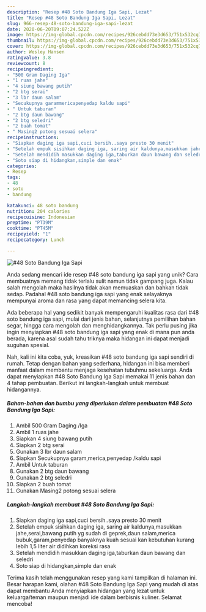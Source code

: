 ```yaml
---
description: "Resep #48 Soto Bandung Iga Sapi, Lezat"
title: "Resep #48 Soto Bandung Iga Sapi, Lezat"
slug: 966-resep-48-soto-bandung-iga-sapi-lezat
date: 2020-06-20T09:07:24.522Z
image: https://img-global.cpcdn.com/recipes/926cebdd73e3d653/751x532cq70/48-soto-bandung-iga-sapi-foto-resep-utama.jpg
thumbnail: https://img-global.cpcdn.com/recipes/926cebdd73e3d653/751x532cq70/48-soto-bandung-iga-sapi-foto-resep-utama.jpg
cover: https://img-global.cpcdn.com/recipes/926cebdd73e3d653/751x532cq70/48-soto-bandung-iga-sapi-foto-resep-utama.jpg
author: Wesley Hansen
ratingvalue: 3.8
reviewcount: 8
recipeingredient:
- "500 Gram Daging Iga"
- "1 ruas jahe"
- "4 siung bawang putih"
- "2 btg serai"
- "3 lbr daun salam"
- "Secukupnya garammericapenyedap kaldu sapi"
- " Untuk taburan"
- "2 btg daun bawang"
- "2 btg seledri"
- "2 buah tomat"
- " Masing2 potong sesuai selera"
recipeinstructions:
- "Siapkan daging iga sapi,cuci bersih..saya presto 30 menit"
- "Setelah empuk sisihkan daging iga, saring air kaldunya,masukkan jahe,serai,bawang putih yg sudah di geprek,daun salam,merica bubuk,garam,penyedap banyaknya kuah sesuai kan kebutuhan kurang lebih 1,5 liter air didihkan koreksi rasa"
- "Setelah mendidih masukkan daging iga,taburkan daun bawang dan seledri"
- "Soto siap di hidangkan,simple dan enak"
categories:
- Resep
tags:
- 48
- soto
- bandung

katakunci: 48 soto bandung 
nutrition: 204 calories
recipecuisine: Indonesian
preptime: "PT39M"
cooktime: "PT45M"
recipeyield: "1"
recipecategory: Lunch

---
```



![#48 Soto Bandung Iga Sapi](https://img-global.cpcdn.com/recipes/926cebdd73e3d653/751x532cq70/48-soto-bandung-iga-sapi-foto-resep-utama.jpg)

Anda sedang mencari ide resep #48 soto bandung iga sapi yang unik? Cara membuatnya memang tidak terlalu sulit namun tidak gampang juga. Kalau salah mengolah maka hasilnya tidak akan memuaskan dan bahkan tidak sedap. Padahal #48 soto bandung iga sapi yang enak selayaknya mempunyai aroma dan rasa yang dapat memancing selera kita.

Ada beberapa hal yang sedikit banyak mempengaruhi kualitas rasa dari #48 soto bandung iga sapi, mulai dari jenis bahan, selanjutnya pemilihan bahan segar, hingga cara mengolah dan menghidangkannya. Tak perlu pusing jika ingin menyiapkan #48 soto bandung iga sapi yang enak di mana pun anda berada, karena asal sudah tahu triknya maka hidangan ini dapat menjadi suguhan spesial.




Nah, kali ini kita coba, yuk, kreasikan #48 soto bandung iga sapi sendiri di rumah. Tetap dengan bahan yang sederhana, hidangan ini bisa memberi manfaat dalam membantu menjaga kesehatan tubuhmu sekeluarga. Anda dapat menyiapkan #48 Soto Bandung Iga Sapi memakai 11 jenis bahan dan 4 tahap pembuatan. Berikut ini langkah-langkah untuk membuat hidangannya.

<!--inarticleads1-->

##### Bahan-bahan dan bumbu yang diperlukan dalam pembuatan #48 Soto Bandung Iga Sapi:

1. Ambil 500 Gram Daging /Iga
1. Ambil 1 ruas jahe
1. Siapkan 4 siung bawang putih
1. Siapkan 2 btg serai
1. Gunakan 3 lbr daun salam
1. Siapkan Secukupnya garam,merica,penyedap /kaldu sapi
1. Ambil  Untuk taburan
1. Gunakan 2 btg daun bawang
1. Gunakan 2 btg seledri
1. Siapkan 2 buah tomat
1. Gunakan  Masing2 potong sesuai selera




<!--inarticleads2-->

##### Langkah-langkah membuat #48 Soto Bandung Iga Sapi:

1. Siapkan daging iga sapi,cuci bersih..saya presto 30 menit
1. Setelah empuk sisihkan daging iga, saring air kaldunya,masukkan jahe,serai,bawang putih yg sudah di geprek,daun salam,merica bubuk,garam,penyedap banyaknya kuah sesuai kan kebutuhan kurang lebih 1,5 liter air didihkan koreksi rasa
1. Setelah mendidih masukkan daging iga,taburkan daun bawang dan seledri
1. Soto siap di hidangkan,simple dan enak




Terima kasih telah menggunakan resep yang kami tampilkan di halaman ini. Besar harapan kami, olahan #48 Soto Bandung Iga Sapi yang mudah di atas dapat membantu Anda menyiapkan hidangan yang lezat untuk keluarga/teman maupun menjadi ide dalam berbisnis kuliner. Selamat mencoba!
